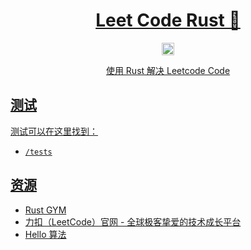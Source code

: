 <div align="center">
    <h1><a href="https://github.com/zonglin-hub/leet_code">Leet Code Rust 🦀</a></h1>
    <a href="https://github.com/zonglin-hub/leet_code/actions/workflows/rust.yml" />
    <img src="https://github.com/zonglin-hub/leet_code/actions/workflows/rust.yml/badge.svg" height="20"
        alt="Build workflow" />
    <p>使用 Rust 解决 Leetcode Code</p>
</div>

## 测试

测试可以在这里找到：

- `/tests`

## 资源

- [Rust GYM]
- [力扣（LeetCode）官网 - 全球极客挚爱的技术成长平台]
- [Hello 算法]

[Hello 算法]: https://www.hello-algo.com/
[力扣（LeetCode）官网 - 全球极客挚爱的技术成长平台]: https://leetcode.cn
[Rust GYM]: https://rustgym.com/
